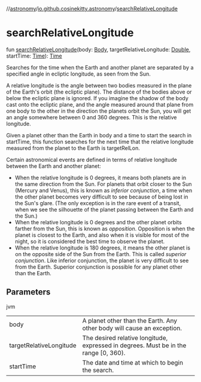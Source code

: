 //[astronomy](../../index.md)/[io.github.cosinekitty.astronomy](index.md)/[searchRelativeLongitude](search-relative-longitude.md)

# searchRelativeLongitude

fun [searchRelativeLongitude](search-relative-longitude.md)(body: [Body](-body/index.md), targetRelativeLongitude: [Double](https://kotlinlang.org/api/latest/jvm/stdlib/kotlin/-double/index.html), startTime: [Time](-time/index.md)): [Time](-time/index.md)

Searches for the time when the Earth and another planet are separated by a specified angle in ecliptic longitude, as seen from the Sun.

A relative longitude is the angle between two bodies measured in the plane of the Earth's orbit (the ecliptic plane). The distance of the bodies above or below the ecliptic plane is ignored. If you imagine the shadow of the body cast onto the ecliptic plane, and the angle measured around that plane from one body to the other in the direction the planets orbit the Sun, you will get an angle somewhere between 0 and 360 degrees. This is the relative longitude.

Given a planet other than the Earth in body and a time to start the search in startTime, this function searches for the next time that the relative longitude measured from the planet to the Earth is targetRelLon.

Certain astronomical events are defined in terms of relative longitude between the Earth and another planet:

- 
   When the relative longitude is 0 degrees, it means both planets are in the same direction from the Sun. For planets that orbit closer to the Sun (Mercury and Venus), this is known as *inferior conjunction*, a time when the other planet becomes very difficult to see because of being lost in the Sun's glare. (The only exception is in the rare event of a transit, when we see the silhouette of the planet passing between the Earth and the Sun.)
- 
   When the relative longitude is 0 degrees and the other planet orbits farther from the Sun, this is known as *opposition*.  Opposition is when the planet is closest to the Earth, and also when it is visible for most of the night, so it is considered the best time to observe the planet.
- 
   When the relative longitude is 180 degrees, it means the other planet is on the opposite side of the Sun from the Earth. This is called *superior conjunction*. Like inferior conjunction, the planet is very difficult to see from the Earth. Superior conjunction is possible for any planet other than the Earth.

## Parameters

jvm

| | |
|---|---|
| body | A planet other than the Earth. Any other body will cause an exception. |
| targetRelativeLongitude | The desired relative longitude, expressed in degrees. Must be in the range [0, 360). |
| startTime | The date and time at which to begin the search. |
